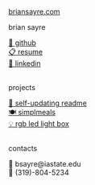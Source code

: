 [briansayre.com](https://briansayre.com)


  <p class="dark-mode-p">brian sayre</p>
  <a class="dark-mode-a" target="_blank" href="https://github.com/briansayre">🐙 github</a> <br>
  <a class="dark-mode-a" target="_blank" href="https://github.com/briansayre/resume/blob/master/resume.pdf">📋 resume</a> <br>
  <a class="dark-mode-a" target="_blank" href="https://www.linkedin.com/in/brian-sayre">🔗 linkedin</a> <br>
 <br>
  <p class="dark-mode-p"> projects </p> 
  <a class="dark-mode-a" target="_blank" href="https://github.com/briansayre/briansayre">📝 self-updating readme</a> <br>
  <a class="dark-mode-a" target="_blank" href="https://bit.ly/simplmeals">🍽️ simplmeals</a> <br>
  <a class="dark-mode-a" target="_blank" href="https://github.com/briansayre/RGB-LED-Light-Box">💡 rgb led light box</a> <br>
 <br>
  <p class="dark-mode-p"> contacts </p> 
  <a class="dark-mode-a" >📨 bsayre@iastate.edu</a> <br>
  <a class="dark-mode-a" >📱 (319)-804-5234</a> <br>
  <br>
